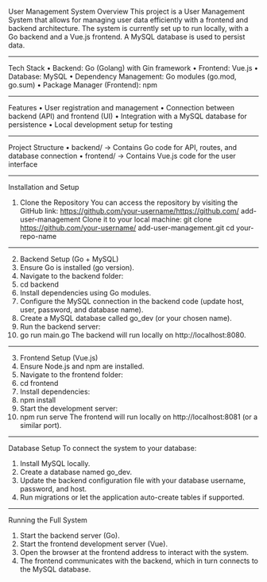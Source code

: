 User Management System
Overview
This project is a User Management System that allows for managing user data efficiently with a frontend and backend architecture. The system is currently set up to run locally, with a Go backend and a Vue.js frontend. A MySQL database is used to persist data.
________________________________________
Tech Stack
•	Backend: Go (Golang) with Gin framework
•	Frontend: Vue.js
•	Database: MySQL
•	Dependency Management: Go modules (go.mod, go.sum)
•	Package Manager (Frontend): npm
________________________________________
Features
•	User registration and management
•	Connection between backend (API) and frontend (UI)
•	Integration with a MySQL database for persistence
•	Local development setup for testing
________________________________________
Project Structure
•	backend/ → Contains Go code for API, routes, and database connection
•	frontend/ → Contains Vue.js code for the user interface
________________________________________
Installation and Setup
1. Clone the Repository
You can access the repository by visiting the GitHub link:
https://github.com/your-username/https://github.com/ add-user-management
Clone it to your local machine:
git clone https://github.com/your-username/ add-user-management.git
cd your-repo-name
________________________________________
2. Backend Setup (Go + MySQL)
1.	Ensure Go is installed (go version).
2.	Navigate to the backend folder:
3.	cd backend
4.	Install dependencies using Go modules.
5.	Configure the MySQL connection in the backend code (update host, user, password, and database name).
6.	Create a MySQL database called go_dev (or your chosen name).
7.	Run the backend server:
8.	go run main.go
The backend will run locally on http://localhost:8080.
________________________________________
3. Frontend Setup (Vue.js)
1.	Ensure Node.js and npm are installed.
2.	Navigate to the frontend folder:
3.	cd frontend
4.	Install dependencies:
5.	npm install
6.	Start the development server:
7.	npm run serve
The frontend will run locally on http://localhost:8081 (or a similar port).
________________________________________
Database Setup
To connect the system to your database:
1.	Install MySQL locally.
2.	Create a database named go_dev.
3.	Update the backend configuration file with your database username, password, and host.
4.	Run migrations or let the application auto-create tables if supported.
________________________________________
Running the Full System
1.	Start the backend server (Go).
2.	Start the frontend development server (Vue).
3.	Open the browser at the frontend address to interact with the system.
4.	The frontend communicates with the backend, which in turn connects to the MySQL database.


